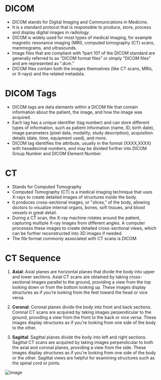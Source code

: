 # DICOM
 - DICOM stands for Digital Imaging and Communications in Medicine.
 - It is s standard protocol that is responsible to produce, store, process and display digital images in radiology.
 - DICOM is widely used for most types of medical imaging, for example magnetic resonance imaging (MRI), computed tomography (CT) scans, mammograms, and ultrasounds.
 - Image files that are compliant with ?part 10? of the DICOM standard are generally referred to as “DICOM format files” or simply “DICOM files” and are represented as “.dcm.”
 - DICOM files contain both the images themselves (like CT scans, MRIs, or X-rays) and the related metadata.
   

# DICOM Tags
- DICOM tags are data elements within a DICOM file that contain information about the patient, the image, and how the image was acquired.
- Each tag has a unique identifier (tag number) and can store different types of information, such as patient information (name, ID, birth date), image parameters (pixel data, modality, study description), acquisition details (date, time, equipment used), and more.
- DICOM tag identifies the attribute, usually in the format (XXXX,XXXX) with hexadecimal numbers, and may be divided further into DICOM Group Number and DICOM Element Number.


# CT
- Stands for Computed Tomography
- Computed Tomography (CT) is a medical imaging technique that uses X-rays to create detailed images of structures inside the body.
- It produces cross-sectional images, or "slices," of the body, allowing doctors to visualize internal organs, bones, soft tissues, and blood vessels in great detail.
- During a CT scan, the X-ray machine rotates around the patient, capturing multiple X-ray images from different angles. A computer processes these images to create detailed cross-sectional views, which can be further reconstructed into 3D images if needed.
- The file format commonly associated with CT scans is DICOM.

# CT Sequence

1. **Axial**: Axial planes are horizontal planes that divide the body into upper and lower sections. Axial CT scans are obtained by taking cross-sectional images parallel to the ground, providing a view from the top looking down or from the bottom looking up. These images display structures as if you're looking from the feet toward the head or vice versa.

2. **Coronal**: Coronal planes divide the body into front and back sections. Coronal CT scans are acquired by taking images perpendicular to the ground, providing a view from the front to the back or vice versa. These images display structures as if you're looking from one side of the body to the other.

3. **Sagittal**: Sagittal planes divide the body into left and right sections. Sagittal CT scans are acquired by taking images perpendicular to both the axial and coronal planes, providing a view from the side. These images display structures as if you're looking from one side of the body or the other. Sagittal views are helpful for examining structures such as the spinal cord or joints.

  ![image](https://github.com/Vivek-BioCliq/potential-journey/assets/154883282/07a898f6-0dcb-417a-8db7-5cf2812aaee0)

